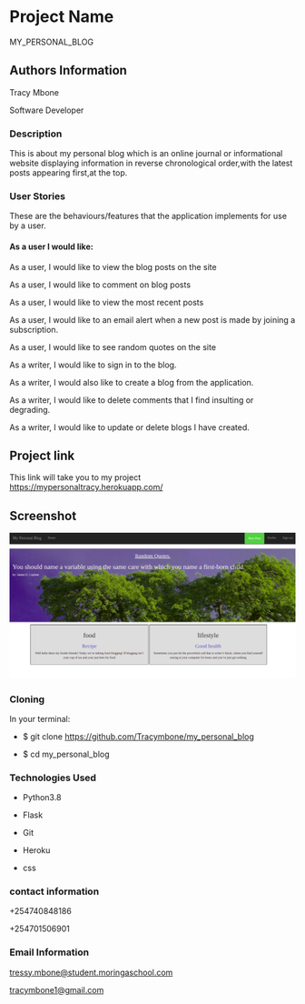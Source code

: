 # Project Name

MY_PERSONAL_BLOG

## Authors Information

Tracy Mbone


Software Developer

### Description

This is about my personal blog which is an online journal or informational website displaying information in reverse chronological order,with the latest posts appearing first,at the top.

### User Stories
These are the behaviours/features that the application implements for use by a user.

#### As a user I would like:

As a user, I would like to view the blog posts on the site

As a user, I would like to comment on blog posts

As a user, I would like to view the most recent posts

As a user, I would like to an email alert when a new post is made by joining a subscription.

As a user, I would like to see random quotes on the site

As a writer, I would like to sign in to the blog.

As a writer, I would also like to create a blog from the application.

As a writer, I would like to delete comments that I find insulting or degrading.

As a writer, I would like to update or delete blogs I have created.

## Project link

This link will take you to my project https://mypersonaltracy.herokuapp.com/

## Screenshot


![Blog Post](screen.png)


### Cloning

In your terminal:

 * $ git clone https://github.com/Tracymbone/my_personal_blog

 * $ cd my_personal_blog

### Technologies Used


* Python3.8

* Flask

* Git

* Heroku

* css

### contact information

+254740848186

+254701506901

### Email Information
tressy.mbone@student.moringaschool.com

tracymbone1@gmail.com

